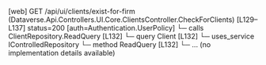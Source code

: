 [web] GET /api/ui/clients/exist-for-firm  (Dataverse.Api.Controllers.UI.Core.ClientsController.CheckForClients)  [L129–L137] status=200 [auth=Authentication.UserPolicy]
  └─ calls ClientRepository.ReadQuery [L132]
  └─ query Client [L132]
  └─ uses_service IControlledRepository<Client>
    └─ method ReadQuery [L132]
      └─ ... (no implementation details available)


